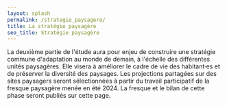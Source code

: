 ```yaml
---
layout: splash
permalink: /strategie_paysagere/
title: La stratégie paysagère
seo_title: Stratégie paysagère
---
```



La deuxième partie de l'étude aura pour enjeu de construire une stratégie commune d'adaptation au monde de demain, à l'échelle des différentes unités paysagères. Elle visera à améliorer le cadre de vie des habitant·es et de préserver la diversité des paysages. Les projections partagées sur des sites paysagers seront sélectionnées à partir du travail participatif de la fresque paysagère menée en été 2024.
La fresque et le bilan de cette phase seront publiés sur cette page.

